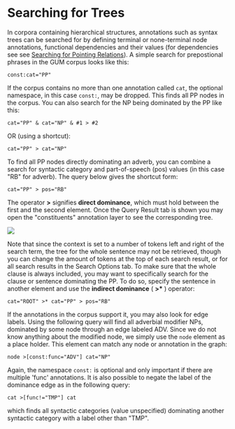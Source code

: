 # Searching for Trees

In corpora containing hierarchical structures, annotations such as
syntax trees can be searched for by defining terminal or none-terminal
node annotations, functional dependencies and their values (for
dependencies see see [Searching for Pointing
Relations](aql-pointing.md)). A simple search for
prepostional phrases in the GUM corpus looks like this:
```
const:cat="PP"
```

If the corpus contains no more than one annotation called `cat`, the
optional namespace, in this case `const:`, may be dropped. This finds
all PP nodes in the corpus. You can also search for the NP being
dominated by the PP like this:
```
cat="PP" & cat="NP" & #1 > #2
```

OR (using a shortcut):

```
cat="PP" > cat="NP"
```

To find all PP nodes directly dominating an adverb, you can combine a
search for syntactic category and part-of-speech (pos) values (in this
case "RB" for adverb). The query below gives the shortcut form:
```
cat="PP" > pos="RB"
```


The operator **\>** signifies **direct dominance**, which must hold
between the first and the second element. Once the Query Result tab is
shown you may open the "constituents" annotation layer to see the
corresponding tree.

![](images/tree_expanded.png)

Note that since the context is set to a number of tokens left and right
of the search term, the tree for the whole sentence may not be
retrieved, though you can change the amount of tokens at the top of each
search result, or for all search results in the Search Options tab. To
make sure that the whole clause is always included, you may want to
specifically search for the clause or sentence dominating the PP. To do
so, specify the sentence in another element and use the **indirect
dominance** ( **\>\*** ) operator:
```
cat="ROOT" >* cat="PP" > pos="RB"
```

If the annotations in the corpus support it, you may also look for edge
labels. Using the following query will find all adverbial modifier NPs,
dominated by some node through an edge labeled ADV. Since we do not know
anything about the modified node, we simply use the `node` element as a
place holder. This element can match any node or annotation in the
graph:
```
node >[const:func="ADV"] cat="NP"
```


Again, the namespace `const:` is optional and only important if there
are multiple 'func' annotations. It is also possible to negate the label
of the dominance edge as in the following query:
```
cat >[func!="TMP"] cat
```
which finds all syntactic categories (value unspecified) dominating
another syntactic category with a label other than "TMP".